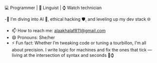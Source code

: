 💻 Programmer | 🧠 Linguist | ⌚ Watch technician

-🌱 I’m diving into AI 🤖, ethical hacking 🛡️, and leveling up my dev stack 🌐
- 📫 How to reach me: alaakhalaf811@gmail.com
- 😄 Pronouns: She/her
- ⚡ Fun fact: Whether I’m tweaking code or tuning a tourbillon, I’m all about precision. I write logic for machines and fix the ones that tick — living at the intersection of syntax and seconds 🧠⌚
